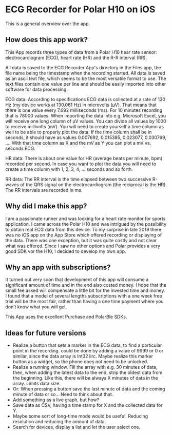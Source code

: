 # ECG Recorder for Polar H10 on iOS

This is a general overview over the app.

## How does this app work?

This App records three types of data from a Polar H10 hear rate sensor: electrocardiogram (ECG), heart rate (HR) and the R-R interval (RR).

All data is saved to the ECG Recorder App's directory in the Files app, the file name being the timestamp when the recording started. All data is saved as an ascii text file, which seems to be the most versatile format to use. The text files contain one value per line and should be easily imported into other software for data processing.

ECG data: According to specifications ECG data is collected at a rate of 130 Hz (my device works at 130.061 Hz) in microvolts (µV). That means that there is one value every 7.692 milliseconds (ms). For 10 minutes recording that is 78000 values. When importing the data into e.g. Microsoft Excel, you will receive one long column of µV values. You can divide all values by 1000 to receive millivolts (mV). You will need to create yourself a time column as well to be able to properly plot the data. If the time column shall be in seconds, it should have as values 0.007692, 0.015385, 0.023077, 0.030769, …. With that time column as X and the mV as Y you can plot a mV vs. seconds ECG.

HR data: There is about one value for HR (average beats per minute, bpm) recorded per second. In case you want to plot the data you will need to create a time column with 1, 2, 3, 4, … seconds and so forth.

RR data: The RR interval is the time elapsed between two successive R-waves of the QRS signal on the electrocardiogram (the reciprocal is the HR). The RR intervals are recorded in ms.

## Why did I make this app?

I am a passionate runner and was looking for a heart rate monitor for sports application. I came across the Polar H10 and was intrigued by the possibility to obtain real ECG data from this device. To my surprise in late 2019 there was no iOS app on the App Store which offered recording or displaying of the data. There was one exception, but it was quite costly and not clear what was offered. Since I saw no other options and Polar provides a very good SDK vor the H10, I decided to develop my own app.

## Why an app with subscriptions?

It turned out very soon that development of this app will consume a significant amount of time and in the end also costed money. I hope that the small fee asked will compensate a little bit for the invested time and money. I found that a model of several lengths subscriptions with a one week free trial will be the most fair, rather than having a one time payment where you don’t know what you will get.

This App uses the excellent Purchase and PolarBle SDKs.

## Ideas for future versions

* Realize a button that sets a marker in the ECG data, to find a particular point in the recording. could be done by adding a value of 9999 or 0 or similar, since the data array is Int32 iirc. Maybe realize this marker button as a widget, so the phone does not need to be unlocked.
* Realize a running window. Fill the array with e.g. 30 minutes of data, then, when adding the latest data to the end, strip the oldest data from the beginning. Like this, there will be always X minutes of data in the array. Limits data size.
* Or: When pressing a button save the last minute of data and the coming minute of data or so... Need to think about that.
* Add something as a live graph, but how?
* Save data as CSV, having a time stamp for X and the collected data for Y.
* Maybe some sort of long-time mode would be useful. Reducing resolution and reducing the amount of data.
* Search for devices, display a list and let the user select one.
